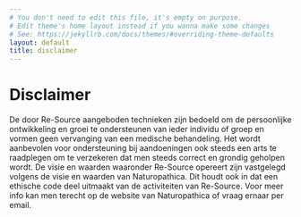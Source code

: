 ```yaml
---
# You don't need to edit this file, it's empty on purpose.
# Edit theme's home layout instead if you wanna make some changes
# See: https://jekyllrb.com/docs/themes/#overriding-theme-defaults
layout: default
title: disclaimer
---
```


# Disclaimer

De door Re-Source aangeboden technieken zijn bedoeld om de persoonlijke ontwikkeling en groei te ondersteunen van ieder individu of groep en vormen geen vervanging van een medische behandeling. Het wordt aanbevolen voor ondersteuning bij aandoeningen ook steeds een arts te raadplegen om te verzekeren dat men steeds correct en grondig geholpen wordt. De visie en waarden waaronder Re-Source opereert zijn vastgelegd volgens de visie en waarden van Naturopathica. Dit houdt ook in dat een ethische code deel uitmaakt van de activiteiten van Re-Source. Voor meer info kan men terecht op de website van Naturopathica of vraag ernaar per email.